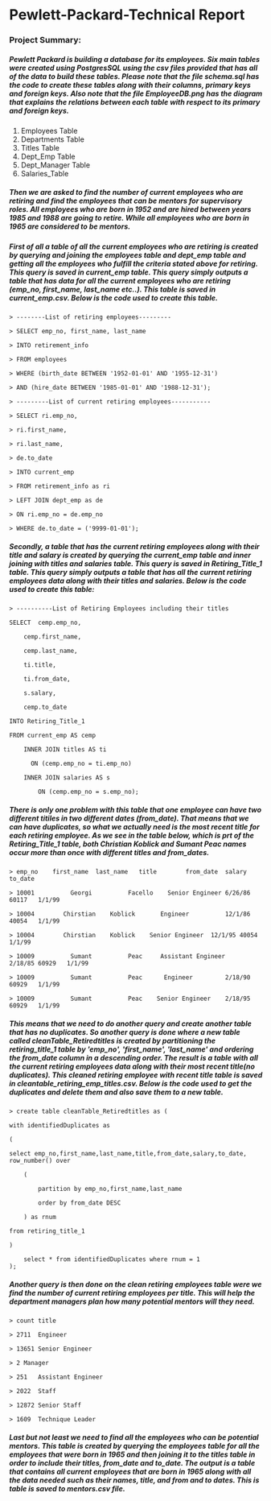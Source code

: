 # Pewlett-Packard-Technical Report
### Project Summary:
##### Pewlett Packard is building a database for its employees. Six main tables were created using PostgresSQL using the csv files provided that has all of the data to build these tables.  Please note that the file ***schema.sql*** has the code to create these tables along with their columns, primary keys and foreign keys.  Also note that the file ***EmployeeDB.png*** has the diagram that explains the relations between each table with respect to its primary and foreign keys.
 1. Employees Table
 2. Departments Table
 3. Titles Table
 4. Dept_Emp Table
 5. Dept_Manager Table
 6. Salaries_Table
 ##### Then we are asked to find the number of current employees who are retiring and find the employees that can be mentors for supervisory roles. All employees who are born in 1952 and are hired between years 1985 and 1988 are going to retire. While all employees who are born in 1965 are considered to be mentors. 
 
 ##### First of all a table of all the current employees who are retiring is created by querying and joining the employees table and dept_emp table  and getting all the employees who fulfill the criteria stated above for retiring. This query is saved in  ***current_emp*** table.  This query simply outputs a table that has data for all the current employees who are retiring (emp_no, first_name, last_name etc..). This table is saved in ***current_emp.csv***. Below is the code used to create this table.
 
	> --------List of retiring employees--------- 

	> SELECT emp_no, first_name, last_name

	> INTO retirement_info

	> FROM employees

	> WHERE (birth_date BETWEEN '1952-01-01' AND '1955-12-31')

	> AND (hire_date BETWEEN '1985-01-01' AND '1988-12-31');

	> ---------List of current retiring employees-----------

	> SELECT ri.emp_no,

	> ri.first_name,
	
	> ri.last_name,
	
	> de.to_date
	
	> INTO current_emp
	
	> FROM retirement_info as ri
	
	> LEFT JOIN dept_emp as de
	
	> ON ri.emp_no = de.emp_no
	
	> WHERE de.to_date = ('9999-01-01');
 
 ##### Secondly, a table that has the current retiring employees along with their title and salary is created by querying the current_emp table and inner joining with titles and salaries table. This query is saved in  ***Retiring_Title_1*** table.  This query simply outputs a table that has all the current retiring employees data along with their titles and salaries. Below is the code used to create this table:
 	> ----------List of Retiring Employees including their titles
	
	SELECT  cemp.emp_no,
	
        cemp.first_name,
	
        cemp.last_name,
	
        ti.title,
	
		ti.from_date,
		
		s.salary,
		
		cemp.to_date
		
	INTO Retiring_Title_1
	
	FROM current_emp AS cemp
	
    	INNER JOIN titles AS ti
	
      	  ON (cemp.emp_no = ti.emp_no)
	  
    	INNER JOIN salaries AS s
	
        	ON (cemp.emp_no = s.emp_no);

##### There is only one problem with this table that one employee can have two different titiles in two different dates (from_date).  That means that we can have duplicates, so what we actually need is the most recent title for each retiring employee.  As we see in the table below, which is prt of the Retiring_Title_1 table, both Christian Koblick and Sumant Peac names occur more than once with different titles and from_dates.

	> emp_no	first_name	last_name	title	     from_date	salary	to_date

	> 10001	         Georgi	         Facello    Senior Engineer	6/26/86	60117	1/1/99

	> 10004	       Chirstian	Koblick	      Engineer	        12/1/86	40054	1/1/99

	> 10004	       Chirstian	Koblick	   Senior Engineer	12/1/95	40054	1/1/99

	> 10009	         Sumant	         Peac	  Assistant Engineer	2/18/85	60929	1/1/99

	> 10009	         Sumant	         Peac	   Engineer	        2/18/90	60929	1/1/99

	> 10009	         Sumant	         Peac	 Senior Engineer	2/18/95	60929	1/1/99

##### This means that we need to do another query and create another table that has no duplicates.  So another query is done where a new table called ***cleanTable_Retiredtitles*** is created by partitioning the ***retiring_title_1*** table by 'emp_no', 'first_name', 'last_name' and ordering the from_date column in a descending order. The result is a table with all the current retiring employees data along with their most recent title(no duplicates). This cleaned retiring employee with recent title table is saved in ***cleantable_retiring_emp_titles.csv***. Below is the code used to get the duplicates and delete them and also save them to a new table.
	> create table cleanTable_Retiredtitles as (
	
	with identifiedDuplicates as
	
	(
	
	select emp_no,first_name,last_name,title,from_date,salary,to_date, row_number() over
	
		( 
		
			partition by emp_no,first_name,last_name
			
			order by from_date DESC
			
		) as rnum
		
	from retiring_title_1
	
	)
	
		select * from identifiedDuplicates where rnum = 1
	);

 
##### Another query is then done on the clean retiring employees table were we find the number of current retiring employees per title.  This will help the department managers plan how many potential mentors will they need.

	> count	title
	
	> 2711	Engineer
	
	> 13651	Senior Engineer
	
	> 2	Manager
	
	> 251	Assistant Engineer
	
	> 2022	Staff
	
	> 12872	Senior Staff
	
	> 1609	Technique Leader
 
 ##### Last but not least we need to find all the employees who can be potential mentors.  This table is created by querying the employees table for all the employees that were born in 1965 and then joining it to the titles table in order to include their titles, from_date and to_date. The output is a table that contains all current employees that are born in 1965 along with all the data needed such as their names, title, and from and to dates. This is table is saved to ***mentors.csv*** file.
